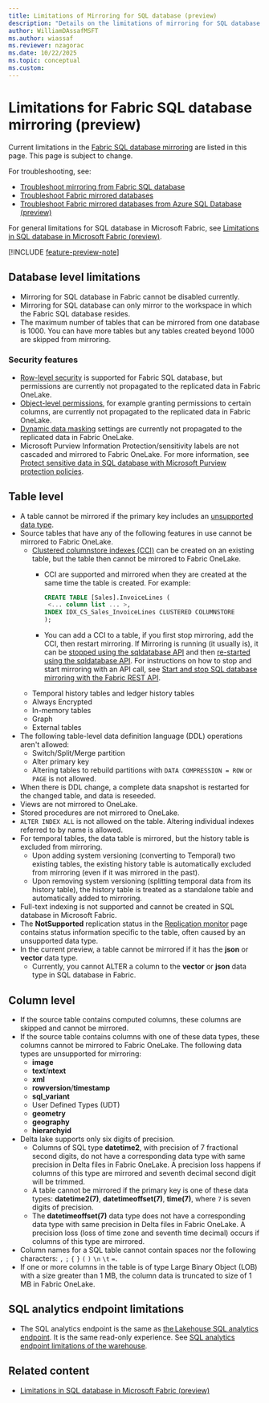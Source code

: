 ```yaml
---
title: Limitations of Mirroring for SQL database (preview)
description: "Details on the limitations of mirroring for SQL database in Fabric."
author: WilliamDAssafMSFT
ms.author: wiassaf
ms.reviewer: nzagorac
ms.date: 10/22/2025
ms.topic: conceptual
ms.custom:
---
```

# Limitations for Fabric SQL database mirroring (preview)

Current limitations in the [Fabric SQL database mirroring](mirroring-overview.md) are listed in this page. This page is subject to change.

For troubleshooting, see:

- [Troubleshoot mirroring from Fabric SQL database](mirroring-troubleshooting.md)
- [Troubleshoot Fabric mirrored databases](../../mirroring/troubleshooting.md)
- [Troubleshoot Fabric mirrored databases from Azure SQL Database (preview)](../../mirroring/azure-sql-database-troubleshoot.md)

For general limitations for SQL database in Microsoft Fabric, see [Limitations in SQL database in Microsoft Fabric (preview)](limitations.md).

[!INCLUDE [feature-preview-note](../../includes/feature-preview-note.md)]

## Database level limitations

- Mirroring for SQL database in Fabric cannot be disabled currently.
- Mirroring for SQL database can only mirror to the workspace in which the Fabric SQL database resides.
- The maximum number of tables that can be mirrored from one database is 1000. You can have more tables but any tables created beyond 1000 are skipped from mirroring.

### Security features

- [Row-level security](/sql/relational-databases/security/row-level-security?view=fabric&preserve-view=true) is supported for Fabric SQL database, but permissions are currently not propagated to the replicated data in Fabric OneLake.
- [Object-level permissions](/sql/t-sql/statements/grant-object-permissions-transact-sql?view=fabric&preserve-view=true), for example granting permissions to certain columns, are currently not propagated to the replicated data in Fabric OneLake.
- [Dynamic data masking](/sql/relational-databases/security/dynamic-data-masking?view=fabric&preserve-view=true) settings are currently not propagated to the replicated data in Fabric OneLake.
- Microsoft Purview Information Protection/sensitivity labels are not cascaded and mirrored to Fabric OneLake. For more information, see [Protect sensitive data in SQL database with Microsoft Purview protection policies](protect-databases-with-protection-policies.md).

## Table level

- A table cannot be mirrored if the primary key includes an [unsupported data type](#column-level).
- Source tables that have any of the following features in use cannot be mirrored to Fabric OneLake.
   - [Clustered columnstore indexes (CCI)](/sql/t-sql/statements/create-table-transact-sql?view=fabric&preserve-view=true#index-index_name-clustered-columnstore) can be created on an existing table, but the table then cannot be mirrored to Fabric OneLake.
       - CCI are supported and mirrored when they are created at the same time the table is created. For example:

         ```sql
         CREATE TABLE [Sales].InvoiceLines (
          <... column list ... >,
         INDEX IDX_CS_Sales_InvoiceLines CLUSTERED COLUMNSTORE
         );
         ```

       - You can add a CCI to a table, if you first stop mirroring, add the CCI, then restart mirroring. If Mirroring is running (it usually is), it can be [stopped using the sqldatabase API](/rest/api/fabric/sqldatabase/mirroring/stop-mirroring) and then [re-started using the sqldatabase API](/rest/api/fabric/sqldatabase/mirroring/start-mirroring). For instructions on how to stop and start mirroring with an API call, see [Start and stop SQL database mirroring with the Fabric REST API](start-stop-mirroring-api.md).
   - Temporal history tables and ledger history tables
   - Always Encrypted
   - In-memory tables
   - Graph
   - External tables
- The following table-level data definition language (DDL) operations aren't allowed:
   - Switch/Split/Merge partition
   - Alter primary key
   - Altering tables to rebuild partitions with `DATA COMPRESSION = ROW` or `PAGE` is not allowed.
- When there is DDL change, a complete data snapshot is restarted for the changed table, and data is reseeded.
- Views are not mirrored to OneLake.
- Stored procedures are not mirrored to OneLake.
- `ALTER INDEX ALL` is not allowed on the table. Altering individual indexes referred to by name is allowed.
- For temporal tables, the data table is mirrored, but the history table is excluded from mirroring.
   - Upon adding system versioning (converting to Temporal) two existing tables, the existing history table is automatically excluded from mirroring (even if it was mirrored in the past).
   - Upon removing system versioning (splitting temporal data from its history table), the history table is treated as a standalone table and automatically added to mirroring.
- Full-text indexing is not supported and cannot be created in SQL database in Microsoft Fabric.
- The **NotSupported** replication status in the [Replication monitor](mirroring-monitor.md) page contains status information specific to the table, often caused by an unsupported data type.
- In the current preview, a table cannot be mirrored if it has the **json** or **vector** data type.
    - Currently, you cannot ALTER a column to the **vector** or **json** data type in SQL database in Fabric.

## Column level

- If the source table contains computed columns, these columns are skipped and cannot be mirrored.
- If the source table contains columns with one of these data types, these columns cannot be mirrored to Fabric OneLake. The following data types are unsupported for mirroring:
   - **image**
   - **text**/**ntext**
   - **xml**
   - **rowversion**/**timestamp**
   - **sql_variant**
   - User Defined Types (UDT)
   - **geometry**
   - **geography**
   - **hierarchyid**
- Delta lake supports only six digits of precision.
   - Columns of SQL type **datetime2**, with precision of 7 fractional second digits, do not have a corresponding data type with same precision in Delta files in Fabric OneLake. A precision loss happens if columns of this type are mirrored and seventh decimal second digit will be trimmed.
   - A table cannot be mirrored if the primary key is one of these data types: **datetime2(7)**, **datetimeoffset(7)**, **time(7)**, where `7` is seven digits of precision. 
   - The **datetimeoffset(7)** data type does not have a corresponding data type with same precision in Delta files in Fabric OneLake. A precision loss (loss of time zone and seventh time decimal) occurs if columns of this type are mirrored.
- Column names for a SQL table cannot contain spaces nor the following characters: `,` `;` `{` `}` `(` `)` `\n` `\t` `=`.
- If one or more columns in the table is of type Large Binary Object (LOB) with a size greater than 1 MB, the column data is truncated to size of 1 MB in Fabric OneLake.

## SQL analytics endpoint limitations

- The SQL analytics endpoint is the same as [the Lakehouse SQL analytics endpoint](../../data-engineering/lakehouse-overview.md#lakehouse-sql-analytics-endpoint). It is the same read-only experience. See [SQL analytics endpoint limitations of the warehouse](../../data-warehouse/limitations.md#limitations-of-the-sql-analytics-endpoint).

## Related content

- [Limitations in SQL database in Microsoft Fabric (preview)](limitations.md)
